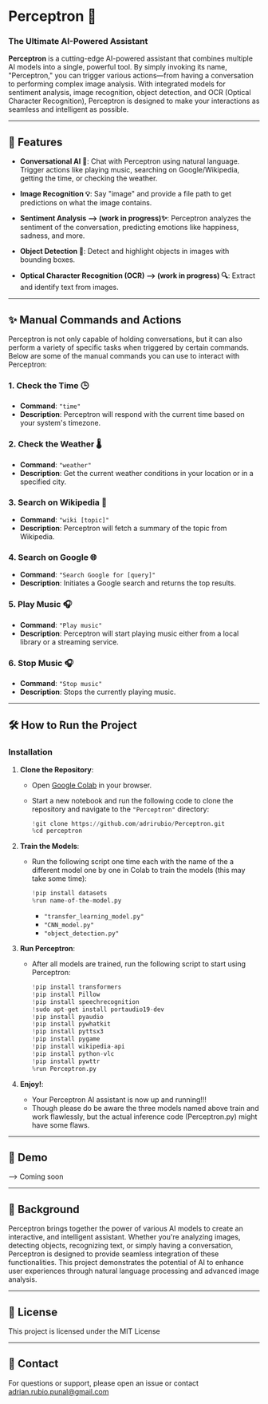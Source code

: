 # Perceptron 🧠

### The Ultimate AI-Powered Assistant

**Perceptron** is a cutting-edge AI-powered assistant that combines multiple AI models into a single, powerful tool. By simply invoking its name, "Perceptron," you can trigger various actions—from having a conversation to performing complex image analysis. With integrated models for sentiment analysis, image recognition, object detection, and OCR (Optical Character Recognition), Perceptron is designed to make your interactions as seamless and intelligent as possible.

---

## 🚀 Features

- **Conversational AI 🤖**: Chat with Perceptron using natural language. Trigger actions like playing music, searching on Google/Wikipedia, getting the time, or checking the weather.
  
- **Image Recognition 💡**: Say "image" and provide a file path to get predictions on what the image contains.

- **Sentiment Analysis --> (work in progress)✨**: Perceptron analyzes the sentiment of the conversation, predicting emotions like happiness, sadness, and more.

- **Object Detection 📸**: Detect and highlight objects in images with bounding boxes.

- **Optical Character Recognition (OCR) --> (work in progress) 🔍**: Extract and identify text from images.

---

## ✨ Manual Commands and Actions

Perceptron is not only capable of holding conversations, but it can also perform a variety of specific tasks when triggered by certain commands. Below are some of the manual commands you can use to interact with Perceptron:

### 1. **Check the Time 🕒**
   - **Command**: `"time"`
   - **Description**: Perceptron will respond with the current time based on your system's timezone.

### 2. **Check the Weather 🌡️**
   - **Command**: `"weather"`
   - **Description**: Get the current weather conditions in your location or in a specified city.
   
### 3. **Search on Wikipedia 📖**
   - **Command**: `"wiki [topic]"`
   - **Description**: Perceptron will fetch a summary of the topic from Wikipedia.

### 4. **Search on Google 🌐**
   - **Command**: `"Search Google for [query]"`
   - **Description**: Initiates a Google search and returns the top results.

### 5. **Play Music 🎧**
   - **Command**: `"Play music"`
   - **Description**: Perceptron will start playing music either from a local library or a streaming service.

### 6. **Stop Music 🎧**
   - **Command**: `"Stop music"`
   - **Description**: Stops the currently playing music.

---

## 🛠️ How to Run the Project

### Installation

1. **Clone the Repository**:
    - Open [Google Colab](https://colab.research.google.com/) in your browser.
    - Start a new notebook and run the following code to clone the repository and navigate to the `"Perceptron"` directory:

      ```python
      !git clone https://github.com/adrirubio/Perceptron.git
      %cd perceptron
      ```

2. **Train the Models**:
    - Run the following script one time each with the name of the a different model one by one in Colab to train the models (this may take some time):
      
      ```python
      !pip install datasets
      %run name-of-the-model.py
      ```
      
      - `"transfer_learning_model.py"`
      - `"CNN_model.py"`
      - `"object_detection.py"`

3. **Run Perceptron**:
    - After all models are trained, run the following script to start using Perceptron:

      ```python
      !pip install transformers
      !pip install Pillow
      !pip install speechrecognition
      !sudo apt-get install portaudio19-dev
      !pip install pyaudio
      !pip install pywhatkit
      !pip install pyttsx3
      !pip install pygame
      !pip install wikipedia-api
      !pip install python-vlc
      !pip install pywttr
      %run Perceptron.py
      ```

4. **Enjoy!**:
    - Your Perceptron AI assistant is now up and running!!!
    - Though please do be aware the three models named above train and work flawlessly, but the actual inference code (Perceptron.py) might have some flaws.

---

## 🎥 Demo

--> Coming soon

---

## 📖 Background

Perceptron brings together the power of various AI models to create an interactive, and intelligent assistant. Whether you're analyzing images, detecting objects, recognizing text, or simply having a conversation, Perceptron is designed to provide seamless integration of these functionalities. This project demonstrates the potential of AI to enhance user experiences through natural language processing and advanced image analysis.

---

## 📄 License

This project is licensed under the MIT License

---

## 🤝 Contact
For questions or support, please open an issue or contact adrian.rubio.punal@gmail.com
